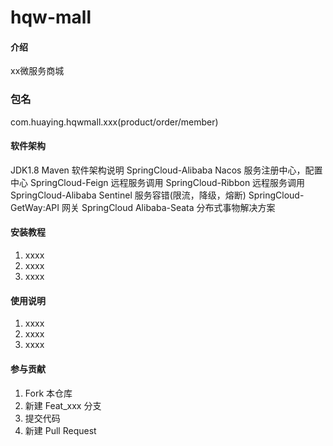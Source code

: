 # hqw-mall

#### 介绍
xx微服务商城

### 包名
com.huaying.hqwmall.xxx(product/order/member)

#### 软件架构
JDK1.8
Maven
软件架构说明
SpringCloud-Alibaba Nacos 服务注册中心，配置中心
SpringCloud-Feign 远程服务调用
SpringCloud-Ribbon 远程服务调用
SpringCloud-Alibaba Sentinel 服务容错(限流，降级，熔断)
SpringCloud-GetWay:API 网关
SpringCloud Alibaba-Seata 分布式事物解决方案



#### 安装教程

1.  xxxx
2.  xxxx
3.  xxxx

#### 使用说明

1.  xxxx
2.  xxxx
3.  xxxx

#### 参与贡献

1.  Fork 本仓库
2.  新建 Feat_xxx 分支
3.  提交代码
4.  新建 Pull Request


